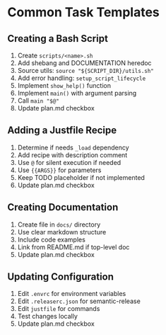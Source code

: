 # Common Task Templates

## Creating a Bash Script

1. Create `scripts/<name>.sh`
2. Add shebang and DOCUMENTATION heredoc
3. Source utils: `source "${SCRIPT_DIR}/utils.sh"`
4. Add error handling: `setup_script_lifecycle`
5. Implement `show_help()` function
6. Implement `main()` with argument parsing
7. Call `main "$@"`
8. Update plan.md checkbox

## Adding a Justfile Recipe

1. Determine if needs `_load` dependency
2. Add recipe with description comment
3. Use `@` for silent execution if needed
4. Use `{{ARGS}}` for parameters
5. Keep TODO placeholder if not implemented
6. Update plan.md checkbox

## Creating Documentation

1. Create file in `docs/` directory
2. Use clear markdown structure
3. Include code examples
4. Link from README.md if top-level doc
5. Update plan.md checkbox

## Updating Configuration

1. Edit `.envrc` for environment variables
2. Edit `.releaserc.json` for semantic-release
3. Edit `justfile` for commands
4. Test changes locally
5. Update plan.md checkbox
